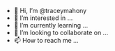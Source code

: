 - 👋 Hi, I’m @traceymahony
- 👀 I’m interested in ...
- 🌱 I’m currently learning ...
- 💞️ I’m looking to collaborate on ...
- 📫 How to reach me ...

<!---
traceymahony/traceymahony is a ✨ special ✨ repository because its `README.md` (this file) appears on your GitHub profile.
You can click the Preview link to take a look at your changes.
--->
